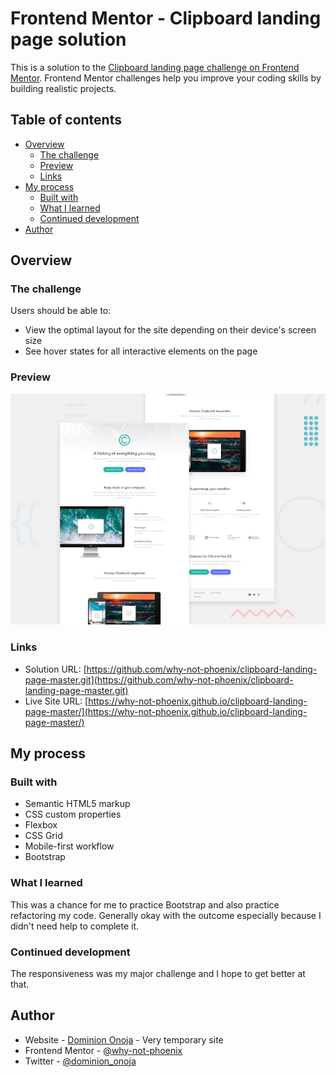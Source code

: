 # Frontend Mentor - Clipboard landing page solution

This is a solution to the [Clipboard landing page challenge on Frontend Mentor](https://www.frontendmentor.io/challenges/clipboard-landing-page-5cc9bccd6c4c91111378ecb9). Frontend Mentor challenges help you improve your coding skills by building realistic projects.

## Table of contents

- [Overview](#overview)
  - [The challenge](#the-challenge)
  - [Preview](#preview)
  - [Links](#links)
- [My process](#my-process)
  - [Built with](#built-with)
  - [What I learned](#what-i-learned)
  - [Continued development](#continued-development)
- [Author](#author)

## Overview

### The challenge

Users should be able to:

- View the optimal layout for the site depending on their device's screen size
- See hover states for all interactive elements on the page

### Preview

![](design/desktop-preview.jpg)

### Links

- Solution URL: [https://github.com/why-not-phoenix/clipboard-landing-page-master.git](https://github.com/why-not-phoenix/clipboard-landing-page-master.git)
- Live Site URL: [https://why-not-phoenix.github.io/clipboard-landing-page-master/](https://why-not-phoenix.github.io/clipboard-landing-page-master/)

## My process

### Built with

- Semantic HTML5 markup
- CSS custom properties
- Flexbox
- CSS Grid
- Mobile-first workflow
- Bootstrap

### What I learned

This was a chance for me to practice Bootstrap and also practice refactoring my code. Generally okay with the outcome especially because I didn't need
help to complete it.

### Continued development

The responsiveness was my major challenge and I hope to get better at that.

## Author

- Website - [Dominion Onoja](https://why-not-phoenix.github.io/cv/) - Very temporary site
- Frontend Mentor - [@why-not-phoenix](https://www.frontendmentor.io/profile/why-not-phoenix)
- Twitter - [@dominion_onoja](https://twitter.com/dominion_onoja)
